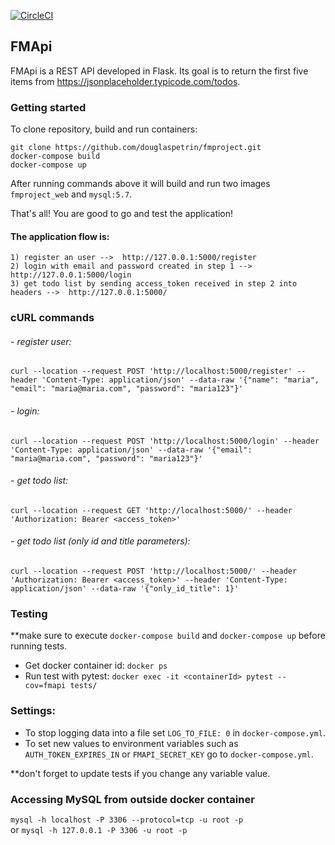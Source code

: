 [![CircleCI](https://circleci.com/gh/douglaspetrin/fmproject/tree/main.svg?style=svg)](https://circleci.com/gh/douglaspetrin/fmproject/tree/main)
## FMApi

FMApi is a REST API developed in Flask. Its goal is to return the first five items from https://jsonplaceholder.typicode.com/todos.

### Getting started
 To clone repository, build and run containers:

    git clone https://github.com/douglaspetrin/fmproject.git  
    docker-compose build
    docker-compose up

After running commands above it will build and run two images `fmproject_web` and `mysql:5.7`.

That's all! You are good to go and test the application! 

#### The application flow is:  
    1) register an user -->  http://127.0.0.1:5000/register
    2) login with email and password created in step 1 -->  http://127.0.0.1:5000/login  
    3) get todo list by sending access_token received in step 2 into headers -->  http://127.0.0.1:5000/

### cURL commands
###### - register user:
    curl --location --request POST 'http://localhost:5000/register' --header 'Content-Type: application/json' --data-raw '{"name": "maria", "email": "maria@maria.com", "password": "maria123"}'

###### - login:
    curl --location --request POST 'http://localhost:5000/login' --header 'Content-Type: application/json' --data-raw '{"email": "maria@maria.com", "password": "maria123"}'

###### - get todo list: 
    curl --location --request GET 'http://localhost:5000/' --header 'Authorization: Bearer <access_token>'

###### - get todo list (only id and title parameters): 
    curl --location --request POST 'http://localhost:5000/' --header 'Authorization: Bearer <access_token>' --header 'Content-Type: application/json' --data-raw '{"only_id_title": 1}'

### Testing
**make sure to execute `docker-compose build` and `docker-compose up` before running tests.
- Get docker container id: `docker ps`
- Run test with pytest: `docker exec -it <containerId> pytest --cov=fmapi tests/`

### Settings:

- To stop logging data into a file set `LOG_TO_FILE: 0` in `docker-compose.yml`.
- To set new values to environment variables such as `AUTH_TOKEN_EXPIRES_IN` or `FMAPI_SECRET_KEY` go to `docker-compose.yml`.  

**don't forget to update tests if you change any variable value.

### Accessing MySQL from outside docker container

`mysql -h localhost -P 3306 --protocol=tcp -u root -p`  
or `mysql -h 127.0.0.1 -P 3306 -u root -p`
